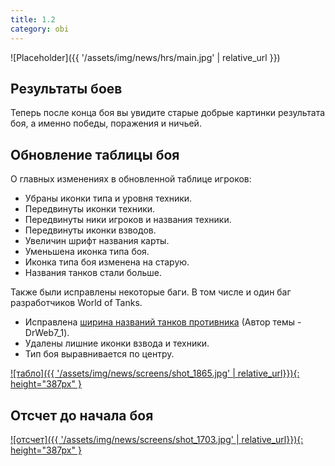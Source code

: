 ```yaml
---
title: 1.2
category: obi
---
```


![Placeholder]({{ '/assets/img/news/hrs/main.jpg' | relative_url }})

## Результаты боев

Теперь после конца боя вы увидите старые добрые картинки результата боя, а именно победы, поражения и ничьей.

## Обновление таблицы боя

О главных изменениях в обновленной таблице игроков:

- Убраны иконки типа и уровня техники.
- Передвинуты иконки техники.
- Передвинуты ники игроков и названия техники.
- Передвинуты иконки взводов.
- Увеличин шрифт названия карты.
- Уменьшена иконка типа боя.
- Иконка типа боя изменена на старую.
- Названия танков стали больше.

Также были исправлены некоторые баги. В том числе и один баг разработчиков World of Tanks.

- Исправлена [ширина названий танков противника](http://forum.tanki.su/index.php?/topic/2107174-) (Автор темы - DrWeb7_1).
- Удалены лишние иконки взвода и техники.
- Тип боя выравнивается по центру.

[![табло]({{ '/assets/img/news/screens/shot_1865.jpg' | relative_url}}){: height="387px" }](/assets/img/news/screens/shot_1865.jpg)

## Отсчет до начала боя

[![отсчет]({{ '/assets/img/news/screens/shot_1703.jpg' | relative_url}}){: height="387px" }](/assets/img/news/screens/shot_1703.jpg)